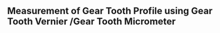 ## Measurement of Gear Tooth Profile using Gear Tooth Vernier /Gear Tooth Micrometer  &nbsp; &nbsp; &nbsp; &nbsp; &nbsp; &nbsp; <!-- <img src="images/iitkgp.png" width="3%" /> -->
